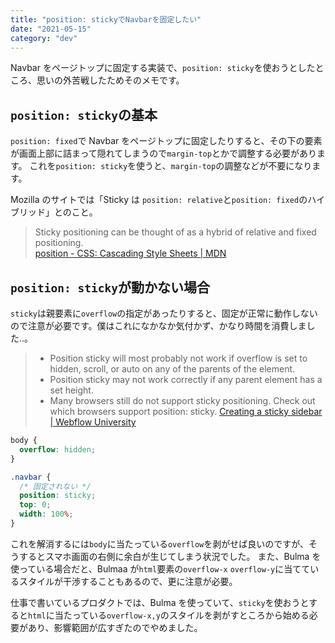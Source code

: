 ```yaml
---
title: "position: stickyでNavbarを固定したい"
date: "2021-05-15"
category: "dev"
---
```


Navbar をページトップに固定する実装で、`position: sticky`を使おうとしたところ、思いの外苦戦したためそのメモです。

## `position: sticky`の基本

`position: fixed`で Navbar をページトップに固定したりすると、その下の要素が画面上部に詰まって隠れてしまうので`margin-top`とかで調整する必要があります。
これを`position: sticky`を使うと、`margin-top`の調整などが不要になります。

Mozilla のサイトでは「Sticky は `position: relative`と`position: fixed`のハイブリッド」とのこと。

> Sticky positioning can be thought of as a hybrid of relative and fixed positioning.  
> [position - CSS: Cascading Style Sheets | MDN](https://developer.mozilla.org/en-US/docs/Web/CSS/position)

## `position: sticky`が動かない場合

`sticky`は親要素に`overflow`の指定があったりすると、固定が正常に動作しないので注意が必要です。僕はこれになかなか気付かず、かなり時間を消費しました..。

> - Position sticky will most probably not work if overflow is set to hidden, scroll, or auto on any of the parents of the element.
> - Position sticky may not work correctly if any parent element has a set height.
> - Many browsers still do not support sticky positioning. Check out which browsers support position: sticky.
>   [Creating a sticky sidebar | Webflow University](https://university.webflow.com/lesson/create-a-sticky-sidebar#:~:text=Troubleshooting%20position%20sticky,-Sometimes%2C%20position%20sticky&text=That%20can%20happen%20for%20many,element%20has%20a%20set%20height.)

```css
body {
  overflow: hidden;
}

.navbar {
  /* 固定されない */
  position: sticky;
  top: 0;
  width: 100%;
}
```

これを解消するには`body`に当たっている`overflow`を剥がせば良いのですが、そうするとスマホ画面の右側に余白が生じてしまう状況でした。
また、Bulma を使っている場合だと、Bulmaa が`html`要素の`overflow-x` `overflow-y`に当てているスタイルが干渉することもあるので、更に注意が必要。

仕事で書いているプロダクトでは、Bulma を使っていて、`sticky`を使おうとすると`html`に当たっている`overflow-x,y`のスタイルを剥がすところから始める必要があり、影響範囲が広すぎたのでやめました。
